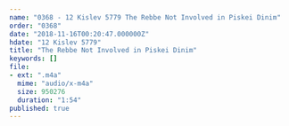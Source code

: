 ```yaml
---
name: "0368 - 12 Kislev 5779 The Rebbe Not Involved in Piskei Dinim"
order: "0368"
date: "2018-11-16T00:20:47.000000Z"
hdate: "12 Kislev 5779"
title: "The Rebbe Not Involved in Piskei Dinim"
keywords: []
file:
- ext: ".m4a"
  mime: "audio/x-m4a"
  size: 950276
  duration: "1:54"
published: true
---
```


